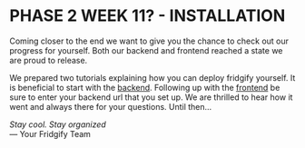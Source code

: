 # PHASE 2 WEEK 11? - INSTALLATION

Coming closer to the end we want to give you the chance to check out our progress for yourself. Both our backend and
frontend reached a state we are proud to release. 

We prepared two tutorials explaining how you can deploy fridgify yourself. It is beneficial to start with the 
[backend](https://github.com/Fridgify/Fridgify_Backend#features). Following up with the 
[frontend](https://github.com/Fridgify/Fridgify_Documentation/blob/master/installation_frontend/frontend_installation.md)
be sure to enter your backend url that you set up. We are thrilled to hear how it went and always there for your questions.
Until then...

*Stay cool. Stay organized*<br/>
— Your Fridgify Team